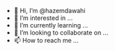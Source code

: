 - 👋 Hi, I’m @hazemdawahi
- 👀 I’m interested in ...
- 🌱 I’m currently learning ...
- 💞️ I’m looking to collaborate on ...
- 📫 How to reach me ...

<!---
hazemdawahi/hazemdawahi is a ✨ special ✨ repository because its `README.md` (this file) appears on your GitHub profile.
You can click the Preview link to take a look at your changes.
--->

